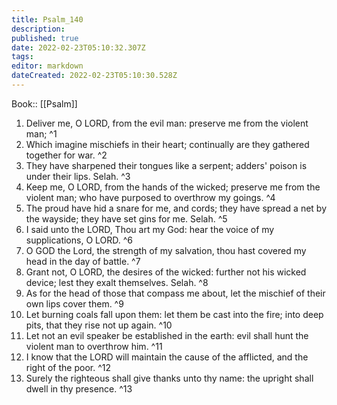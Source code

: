 ```yaml
---
title: Psalm_140
description: 
published: true
date: 2022-02-23T05:10:32.307Z
tags: 
editor: markdown
dateCreated: 2022-02-23T05:10:30.528Z
---
```


 Book:: [[Psalm]]
 1. Deliver me, O LORD, from the evil man: preserve me from the violent man; ^1
 2. Which imagine mischiefs in their heart; continually are they gathered together for war. ^2
 3. They have sharpened their tongues like a serpent; adders' poison is under their lips. Selah. ^3
 4. Keep me, O LORD, from the hands of the wicked; preserve me from the violent man; who have purposed to overthrow my goings. ^4
 5. The proud have hid a snare for me, and cords; they have spread a net by the wayside; they have set gins for me. Selah. ^5
 6. I said unto the LORD, Thou art my God: hear the voice of my supplications, O LORD. ^6
 7. O GOD the Lord, the strength of my salvation, thou hast covered my head in the day of battle. ^7
 8. Grant not, O LORD, the desires of the wicked: further not his wicked device; lest they exalt themselves. Selah. ^8
 9. As for the head of those that compass me about, let the mischief of their own lips cover them. ^9
 10. Let burning coals fall upon them: let them be cast into the fire; into deep pits, that they rise not up again. ^10
 11. Let not an evil speaker be established in the earth: evil shall hunt the violent man to overthrow him. ^11
 12. I know that the LORD will maintain the cause of the afflicted, and the right of the poor. ^12
 13. Surely the righteous shall give thanks unto thy name: the upright shall dwell in thy presence. ^13
